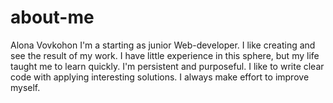 # about-me

Alona Vovkohon
I'm a starting as junior Web-developer. I like creating and see the result of my work. I have little experience in this sphere, but my life taught me to learn quickly. I'm persistent and purposeful. I like to write clear code with applying interesting solutions. I always make effort to improve myself.
